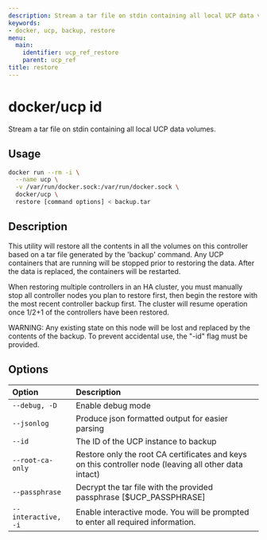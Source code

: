 ```yaml
---
description: Stream a tar file on stdin containing all local UCP data volumes.
keywords:
- docker, ucp, backup, restore
menu:
  main:
    identifier: ucp_ref_restore
    parent: ucp_ref
title: restore
---
```


# docker/ucp id

Stream a tar file on stdin containing all local UCP data volumes.

## Usage

```bash
docker run --rm -i \
  --name ucp \
  -v /var/run/docker.sock:/var/run/docker.sock \
  docker/ucp \
  restore [command options] < backup.tar
```

## Description

This utility will restore all the contents in all the volumes on this
controller based on a tar file generated by the 'backup' command.  Any UCP
containers that are running will be stopped prior to restoring the data.
After the data is replaced, the containers will be restarted.

When restoring multiple controllers in an HA cluster, you must manually
stop all controller nodes you plan to restore first, then begin the
restore with the most recent controller backup first.  The cluster will
resume operation once 1/2+1 of the controllers have been restored.

WARNING: Any existing state on this node will be lost and replaced by
the contents of the backup.  To prevent accidental use, the "-id" flag
must be provided.

## Options

| Option           | Description                                                                                            |
|:-----------------|:-------------------------------------------------------------------------------------------------------|
| `--debug, -D`    | Enable debug mode                                                                                      |
| `--jsonlog`      | Produce json formatted output for easier parsing                                                       |
| `--id`           | The ID of the UCP instance to backup                                                                   |
| `--root-ca-only` | Restore only the root CA certificates and keys on this controller node (leaving all other data intact) |
| `--passphrase`   | Decrypt the tar file with the provided passphrase [$UCP_PASSPHRASE]                                    |
| `--interactive, -i` | Enable interactive mode. You will be prompted to enter all required information.                    |
